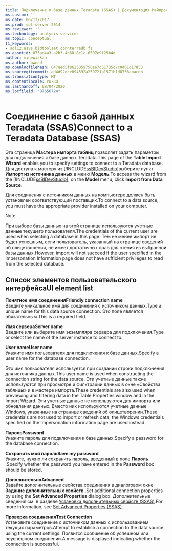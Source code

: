 ```yaml
---
title: Подключение к базе данных Teradata (SSAS) | Документация Майкрософт
ms.custom: ''
ms.date: 06/13/2017
ms.prod: sql-server-2014
ms.reviewer: ''
ms.technology: analysis-services
ms.topic: conceptual
f1_keywords:
- sql12.asvs.bidtoolset.connterradb.f1
ms.assetid: 875ad4a3-a2b3-4b68-8c1c-6507e9f25b4d
author: minewiskan
ms.author: owend
ms.openlocfilehash: 047eed5f8625059750a67c51735c7c0d61d17853
ms.sourcegitcommit: ad4d92dce894592a259721a1571b1d8736abacdb
ms.translationtype: MT
ms.contentlocale: ru-RU
ms.lasthandoff: 08/04/2020
ms.locfileid: "87656724"
---
```

# <a name="connect-to-a-teradata-database-ssas"></a><span data-ttu-id="f7580-102">Соединение с базой данных Teradata (SSAS)</span><span class="sxs-lookup"><span data-stu-id="f7580-102">Connect to a Teradata Database (SSAS)</span></span>
  <span data-ttu-id="f7580-103">Эта страница **Мастера импорта таблиц** позволяет задать параметры для подключения к базе данных Teradata.</span><span class="sxs-lookup"><span data-stu-id="f7580-103">This page of the **Table Import Wizard** enables you to specify settings to connect to a Teradata database.</span></span> <span data-ttu-id="f7580-104">Для доступа к мастеру из [!INCLUDE[ssBIDevStudio](../includes/ssbidevstudio-md.md)]выберите пункт **Импорт из источника данных** в меню **Модель**.</span><span class="sxs-lookup"><span data-stu-id="f7580-104">To access the wizard from the [!INCLUDE[ssBIDevStudio](../includes/ssbidevstudio-md.md)], on the **Model** menu, click **Import from Data Source**.</span></span>  
  
 <span data-ttu-id="f7580-105">Для соединения с источником данных на компьютере должен быть установлен соответствующий поставщик.</span><span class="sxs-lookup"><span data-stu-id="f7580-105">To connect to a data source, you must have the appropriate provider installed on your computer.</span></span>  
  
> [!NOTE]  
>  <span data-ttu-id="f7580-106">При выборе базы данных на этой странице используются учетные данные текущего пользователя.</span><span class="sxs-lookup"><span data-stu-id="f7580-106">The credentials of the current user are used when selecting a database in this page.</span></span> <span data-ttu-id="f7580-107">Тем не менее импорт не будет успешным, если пользователь, указанный на странице сведений об олицетворении, не имеет достаточных прав для чтения из выбранной базы данных.</span><span class="sxs-lookup"><span data-stu-id="f7580-107">However, import will not succeed if the user specified in the Impersonation Information page does not have sufficient privileges to read from the selected database.</span></span>  
  
## <a name="ui-element-list"></a><span data-ttu-id="f7580-108">Список элементов пользовательского интерфейса</span><span class="sxs-lookup"><span data-stu-id="f7580-108">UI element list</span></span>  
 <span data-ttu-id="f7580-109">**Понятное имя соединения**</span><span class="sxs-lookup"><span data-stu-id="f7580-109">**Friendly connection name**</span></span>  
 <span data-ttu-id="f7580-110">Введите уникальное имя для соединения с источником данных.</span><span class="sxs-lookup"><span data-stu-id="f7580-110">Type a unique name for this data source connection.</span></span> <span data-ttu-id="f7580-111">Это поле является обязательным.</span><span class="sxs-lookup"><span data-stu-id="f7580-111">This is a required field.</span></span>  
  
 <span data-ttu-id="f7580-112">**Имя сервера**</span><span class="sxs-lookup"><span data-stu-id="f7580-112">**Server name**</span></span>  
 <span data-ttu-id="f7580-113">Введите или выберите имя экземпляра сервера для подключения.</span><span class="sxs-lookup"><span data-stu-id="f7580-113">Type or select the name of the server instance to connect to.</span></span>  
  
 <span data-ttu-id="f7580-114">**User name**</span><span class="sxs-lookup"><span data-stu-id="f7580-114">**User name**</span></span>  
 <span data-ttu-id="f7580-115">Укажите имя пользователя для подключения к базе данных.</span><span class="sxs-lookup"><span data-stu-id="f7580-115">Specify a user name for the database connection.</span></span>  
  
 <span data-ttu-id="f7580-116">Это имя пользователя используется при создании строки подключения для источника данных.</span><span class="sxs-lookup"><span data-stu-id="f7580-116">This user name is used when constructing the connection string for the data source.</span></span> <span data-ttu-id="f7580-117">Эти учетные данные также используются при просмотре и фильтрации данных в окне «Свойства таблицы» и в мастере импорта.</span><span class="sxs-lookup"><span data-stu-id="f7580-117">These credentials are also used when previewing and filtering data in the Table Properties window and in the Import Wizard.</span></span> <span data-ttu-id="f7580-118">Эти учетные данные не используются для импорта или обновления данных. Вместо них используются учетные данные Windows, указанные на странице сведений об олицетворении.</span><span class="sxs-lookup"><span data-stu-id="f7580-118">These credentials are not used to import or refresh data; the Windows credentials specified on the Impersonation information page are used instead.</span></span>  
  
 <span data-ttu-id="f7580-119">**Пароль**</span><span class="sxs-lookup"><span data-stu-id="f7580-119">**Password**</span></span>  
 <span data-ttu-id="f7580-120">Укажите пароль для подключения к базе данных.</span><span class="sxs-lookup"><span data-stu-id="f7580-120">Specify a password for the database connection.</span></span>  
  
 <span data-ttu-id="f7580-121">**Сохранить мой пароль**</span><span class="sxs-lookup"><span data-stu-id="f7580-121">**Save my password**</span></span>  
 <span data-ttu-id="f7580-122">Укажите, нужно ли сохранить пароль, введенный в поле **Пароль** .</span><span class="sxs-lookup"><span data-stu-id="f7580-122">Specify whether the password you have entered in the **Password** box should be stored.</span></span>  
  
 <span data-ttu-id="f7580-123">**Дополнительно**</span><span class="sxs-lookup"><span data-stu-id="f7580-123">**Advanced**</span></span>  
 <span data-ttu-id="f7580-124">Задайте дополнительные свойства соединения в диалоговом окне **Задание дополнительных свойств** .</span><span class="sxs-lookup"><span data-stu-id="f7580-124">Set additional connection properties by using the **Set Advanced Properties** dialog box.</span></span> <span data-ttu-id="f7580-125">Дополнительные сведения см. в разделе [Установка дополнительных свойств (SSAS)](set-advanced-properties-ssas.md).</span><span class="sxs-lookup"><span data-stu-id="f7580-125">For more information, see [Set Advanced Properties &#40;SSAS&#41;](set-advanced-properties-ssas.md).</span></span>  
  
 <span data-ttu-id="f7580-126">**Проверка соединения**</span><span class="sxs-lookup"><span data-stu-id="f7580-126">**Test Connection**</span></span>  
 <span data-ttu-id="f7580-127">Установите соединение с источником данных с использованием текущих параметров.</span><span class="sxs-lookup"><span data-stu-id="f7580-127">Attempt to establish a connection to the data source using the current settings.</span></span> <span data-ttu-id="f7580-128">Появится сообщение об успешном или неуспешном соединении.</span><span class="sxs-lookup"><span data-stu-id="f7580-128">A message is displayed indicating whether the connection is successful.</span></span>  
  
  
